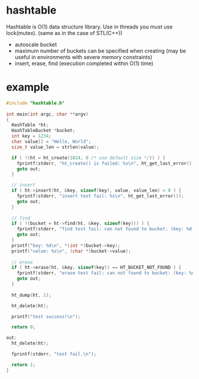 # hashtable
Hashtable is O(1) data structure library.
Use in threads you must use lock(mutex). (same as in the case of STL(C++))

* autoscale bucket
* maximum number of buckets can be specified when creating (may be useful in environments with severe memory constraints)
* insert, erase, find (execution completed within O(1) time)

# example
```c
#include "hashtable.h"
 
int main(int argc, char **argv)
{
  HashTable *ht;
  HashTableBucket *bucket;
  int key = 1234;
  char value[] = "Hello, World";
  size_t value_len = strlen(value);

  if ( !(ht = ht_create(1024, 0 /* use default size */)) ) {
    fprintf(stderr, "ht_create() is failed: %s\n", ht_get_last_error());
    goto out;
  }

  // insert
  if ( ht->insert(ht, &key, sizeof(key), value, value_len) < 0 ) {
    fprintf(stderr, "insert test fail: %s\n", ht_get_last_error());
    goto out;
  }
  
  // find
  if ( !(bucket = ht->find(ht, &key, sizeof(key))) ) {
    fprintf(stderr, "find test fail: can not found to bucket: (key: %d)\n", key);
    goto out;
  }
  printf("key: %d\n", *(int *)bucket->key);
  printf("value: %s\n", (char *)bucket->value);
  
  // erase
  if ( ht->erase(ht, &key, sizeof(key)) == HT_BUCKET_NOT_FOUND ) {
    fprintf(stderr, "erase test fail: can not found to bucket: (key: %d)\n", key);
    goto out;
  }
  
  ht_dump(ht, 1);

  ht_delete(ht);

  printf("test success!\n");

  return 0;

out:
  ht_delete(ht);

  fprintf(stderr, "test fail.\n");

  return 1;
}
```
